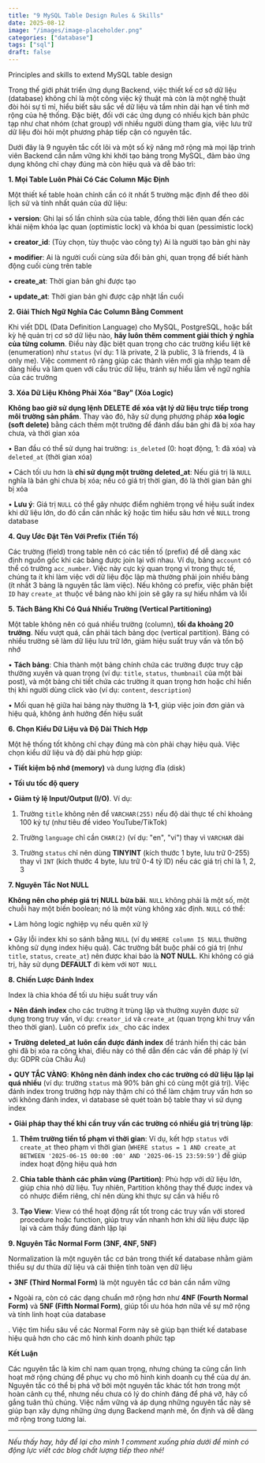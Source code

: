 ```yaml
---
title: "9 MySQL Table Design Rules & Skills"
date: 2025-08-12
image: "/images/image-placeholder.png"
categories: ["database"]
tags: ["sql"]
draft: false
---
```


Principles and skills to extend MySQL table design

<!--more-->

Trong thế giới phát triển ứng dụng Backend, việc thiết kế cơ sở dữ liệu (database) không chỉ là một công việc kỹ thuật mà còn là một nghệ thuật đòi hỏi sự tỉ mỉ, hiểu biết sâu sắc về dữ liệu và tầm nhìn dài hạn về tính mở rộng của hệ thống. Đặc biệt, đối với các ứng dụng có nhiều kịch bản phức tạp như chat nhóm (chat group) với nhiều người dùng tham gia, việc lưu trữ dữ liệu đòi hỏi một phương pháp tiếp cận có nguyên tắc.

Dưới đây là 9 nguyên tắc cốt lõi và một số kỹ năng mở rộng mà mọi lập trình viên Backend cần nắm vững khi khởi tạo bảng trong MySQL, đảm bảo ứng dụng không chỉ chạy đúng mà còn hiệu quả và dễ bảo trì:

**1. Mọi Table Luôn Phải Có Các Column Mặc Định**

Một thiết kế table hoàn chỉnh cần có ít nhất 5 trường mặc định để theo dõi lịch sử và tính nhất quán của dữ liệu:

• **version**: Ghi lại số lần chỉnh sửa của table, đồng thời liên quan đến các khái niệm khóa lạc quan (optimistic lock) và khóa bi quan (pessimistic lock)

• **creator_id**: (Tùy chọn, tùy thuộc vào công ty) Ai là người tạo bản ghi này

• **modifier**: Ai là người cuối cùng sửa đổi bản ghi, quan trọng để biết hành động cuối cùng trên table

• **create_at**: Thời gian bản ghi được tạo

• **update_at**: Thời gian bản ghi được cập nhật lần cuối

**2. Giải Thích Ngữ Nghĩa Các Column Bằng Comment**

Khi viết DDL (Data Definition Language) cho MySQL, PostgreSQL, hoặc bất kỳ hệ quản trị cơ sở dữ liệu nào, **hãy luôn thêm comment giải thích ý nghĩa của từng column**. Điều này đặc biệt quan trọng cho các trường kiểu liệt kê (enumeration) như `status` (ví dụ: 1 là private, 2 là public, 3 là friends, 4 là only me). Việc comment rõ ràng giúp các thành viên mới gia nhập team dễ dàng hiểu và làm quen với cấu trúc dữ liệu, tránh sự hiểu lầm về ngữ nghĩa của các trường

**3. Xóa Dữ Liệu Không Phải Xóa "Bay" (Xóa Logic)**

**Không bao giờ sử dụng lệnh** **DELETE** **để xóa vật lý dữ liệu trực tiếp trong môi trường sản phẩm**. Thay vào đó, hãy sử dụng phương pháp **xóa logic (soft delete)** bằng cách thêm một trường để đánh dấu bản ghi đã bị xóa hay chưa, và thời gian xóa

• Ban đầu có thể sử dụng hai trường: `is_deleted` (0: hoạt động, 1: đã xóa) và `deleted_at` (thời gian xóa)

• Cách tối ưu hơn là **chỉ sử dụng một trường** **deleted_at**: Nếu giá trị là `NULL` nghĩa là bản ghi chưa bị xóa; nếu có giá trị thời gian, đó là thời gian bản ghi bị xóa

• **Lưu ý**: Giá trị `NULL` có thể gây nhược điểm nghiêm trọng về hiệu suất index khi dữ liệu lớn, do đó cần cân nhắc kỹ hoặc tìm hiểu sâu hơn về `NULL` trong database

**4. Quy Ước Đặt Tên Với Prefix (Tiền Tố)**

Các trường (field) trong table nên có các tiền tố (prefix) để dễ dàng xác định nguồn gốc khi các bảng được join lại với nhau. Ví dụ, bảng `account` có thể có trường `acc_number`. Việc này cực kỳ quan trọng vì trong thực tế, chúng ta ít khi làm việc với dữ liệu độc lập mà thường phải join nhiều bảng (ít nhất 3 bảng là nguyên tắc làm việc). Nếu không có prefix, việc phân biệt `ID` hay `create_at` thuộc về bảng nào khi join sẽ gây ra sự hiểu nhầm và lỗi

**5. Tách Bảng Khi Có Quá Nhiều Trường (Vertical Partitioning)**

Một table không nên có quá nhiều trường (column), **tối đa khoảng 20 trường**. Nếu vượt quá, cần phải tách bảng dọc (vertical partition). Bảng có nhiều trường sẽ làm dữ liệu lưu trữ lớn, giảm hiệu suất truy vấn và tốn bộ nhớ

• **Tách bảng**: Chia thành một bảng chính chứa các trường được truy cập thường xuyên và quan trọng (ví dụ: `title`, `status`, `thumbnail` của một bài post), và một bảng chi tiết chứa các trường ít quan trọng hơn hoặc chỉ hiển thị khi người dùng click vào (ví dụ: `content`, `description`)

• Mối quan hệ giữa hai bảng này thường là **1-1**, giúp việc join đơn giản và hiệu quả, không ảnh hưởng đến hiệu suất

**6. Chọn Kiểu Dữ Liệu và Độ Dài Thích Hợp**

Một hệ thống tốt không chỉ chạy đúng mà còn phải chạy hiệu quả. Việc chọn kiểu dữ liệu và độ dài phù hợp giúp:

• **Tiết kiệm bộ nhớ (memory)** và dung lượng đĩa (disk)

• **Tối ưu tốc độ query**

• **Giảm tỷ lệ Input/Output (I/O)**. Ví dụ:

1. Trường `title` không nên để `VARCHAR(255)` nếu độ dài thực tế chỉ khoảng 100 ký tự (như tiêu đề video YouTube/TikTok)

2. Trường `language` chỉ cần `CHAR(2)` (ví dụ: "en", "vi") thay vì `VARCHAR` dài

3. Trường `status` chỉ nên dùng **TINYINT** (kích thước 1 byte, lưu trữ 0-255) thay vì `INT` (kích thước 4 byte, lưu trữ 0-4 tỷ ID) nếu các giá trị chỉ là 1, 2, 3

**7. Nguyên Tắc Not NULL**

**Không nên cho phép giá trị** **NULL** **bừa bãi**. `NULL` không phải là một số, một chuỗi hay một biến boolean; nó là một vùng không xác định. `NULL` có thể:

• Làm hỏng logic nghiệp vụ nếu quên xử lý

• Gây lỗi index khi so sánh bằng `NULL` (ví dụ `WHERE column IS NULL` thường không sử dụng index hiệu quả). Các trường bắt buộc phải có giá trị (như `title`, `status`, `create_at`) nên được khai báo là **NOT NULL**. Khi không có giá trị, hãy sử dụng **DEFAULT** đi kèm với `NOT NULL`

**8. Chiến Lược Đánh Index**

Index là chìa khóa để tối ưu hiệu suất truy vấn

• **Nên đánh index** cho các trường ít trùng lặp và thường xuyên được sử dụng trong truy vấn, ví dụ: `creator_id` và `create_at` (quan trọng khi truy vấn theo thời gian). Luôn có prefix `idx_` cho các index

• **Trường** **deleted_at** **luôn cần được đánh index** để tránh hiển thị các bản ghi đã bị xóa ra công khai, điều này có thể dẫn đến các vấn đề pháp lý (ví dụ: GDPR của Châu Âu)

• **QUY TẮC VÀNG**: **Không nên đánh index cho các trường có dữ liệu lặp lại quá nhiều** (ví dụ: trường `status` mà 90% bản ghi có cùng một giá trị). Việc đánh index trong trường hợp này thậm chí có thể làm chậm truy vấn hơn so với không đánh index, vì database sẽ quét toàn bộ table thay vì sử dụng index

• **Giải pháp thay thế khi cần truy vấn các trường có nhiều giá trị trùng lặp**:

1. **Thêm trường tiền tố phạm vi thời gian**: Ví dụ, kết hợp `status` với `create_at` theo phạm vi thời gian (`WHERE status = 1 AND create_at BETWEEN '2025-06-15 00:00 :00' AND '2025-06-15 23:59:59'`) để giúp index hoạt động hiệu quả hơn

2. **Chia table thành các phân vùng (Partition)**: Phù hợp với dữ liệu lớn, giúp chia nhỏ dữ liệu. Tuy nhiên, Partition không thay thế được index và có nhược điểm riêng, chỉ nên dùng khi thực sự cần và hiểu rõ

3. **Tạo View**: View có thể hoạt động rất tốt trong các truy vấn với stored procedure hoặc function, giúp truy vấn nhanh hơn khi dữ liệu được lặp lại và cảm thấy đúng đánh lặp lại

**9. Nguyên Tắc Normal Form (3NF, 4NF, 5NF)**

Normalization là một nguyên tắc cơ bản trong thiết kế database nhằm giảm thiểu sự dư thừa dữ liệu và cải thiện tính toàn vẹn dữ liệu

• **3NF (Third Normal Form)** là một nguyên tắc cơ bản cần nắm vững

• Ngoài ra, còn có các dạng chuẩn mở rộng hơn như **4NF (Fourth Normal Form)** và **5NF (Fifth Normal Form)**, giúp tối ưu hóa hơn nữa về sự mở rộng và tính linh hoạt của database

. Việc tìm hiểu sâu về các Normal Form này sẽ giúp bạn thiết kế database hiệu quả hơn cho các mô hình kinh doanh phức tạp

**Kết Luận**

Các nguyên tắc là kim chỉ nam quan trọng, nhưng chúng ta cũng cần linh hoạt mở rộng chúng để phục vụ cho mô hình kinh doanh cụ thể của dự án. Nguyên tắc có thể bị phá vỡ bởi một nguyên tắc khác tốt hơn trong một hoàn cảnh cụ thể, nhưng nếu chưa có lý do chính đáng để phá vỡ, hãy cố gắng tuân thủ chúng. Việc nắm vững và áp dụng những nguyên tắc này sẽ giúp bạn xây dựng những ứng dụng Backend mạnh mẽ, ổn định và dễ dàng mở rộng trong tương lai.

---

_Nếu thấy hay, hãy để lại cho mình 1 comment xuống phía dưới để mình có động lực viết các blog chất lượng tiếp theo nhé!_
